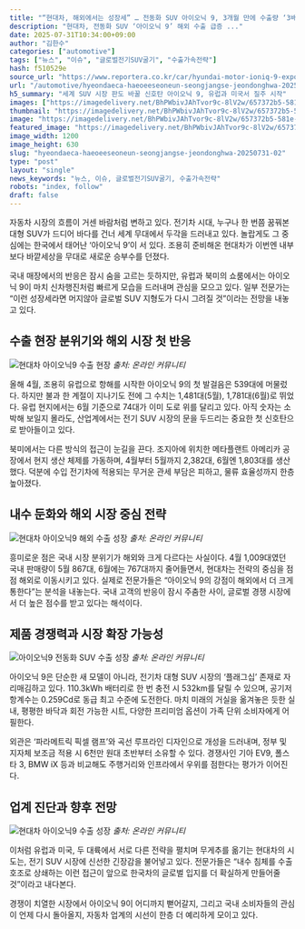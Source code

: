 ```yaml
---
title: "“현대차, 해외에서는 성장세” … 전동화 SUV 아이오닉 9, 3개월 만에 수출량 ‘3배 증가’"
description: "현대차, 전동화 SUV ‘아이오닉 9’ 해외 수출 급증 ..."
date: 2025-07-31T10:34:00+09:00
author: "김한수"
categories: ["automotive"]
tags: ["뉴스", "이슈", "글로벌전기SUV굴기", "수출가속전략"]
hash: f510529e
source_url: "https://www.reportera.co.kr/car/hyundai-motor-ioniq-9-export/"
url: "/automotive/hyeondaeca-haeoeeseoneun-seongjangse-jeondonghwa-20250731-02/"
h5_summary: "세계 SUV 시장 판도 바꿀 신호탄 아이오닉 9, 유럽과 미국서 질주 시작"
images: ["https://imagedelivery.net/BhPWbivJAhTvor9c-8lV2w/657372b5-581e-4be5-e7df-d3169841d200/public", "https://imagedelivery.net/BhPWbivJAhTvor9c-8lV2w/b7c8c4c6-947d-4671-6f9a-1d960f23f000/public", "https://imagedelivery.net/BhPWbivJAhTvor9c-8lV2w/7498b871-6eef-4cff-aa87-4680a7cabc00/public", "https://imagedelivery.net/BhPWbivJAhTvor9c-8lV2w/525121d0-6f9c-4a8c-9fdf-8158cc405700/public", "https://imagedelivery.net/BhPWbivJAhTvor9c-8lV2w/2cfb2915-d8ae-4e73-4b22-8fa451d34c00/public"]
thumbnail: "https://imagedelivery.net/BhPWbivJAhTvor9c-8lV2w/657372b5-581e-4be5-e7df-d3169841d200/public"
image: "https://imagedelivery.net/BhPWbivJAhTvor9c-8lV2w/657372b5-581e-4be5-e7df-d3169841d200/public"
featured_image: "https://imagedelivery.net/BhPWbivJAhTvor9c-8lV2w/657372b5-581e-4be5-e7df-d3169841d200/public"
image_width: 1200
image_height: 630
slug: "hyeondaeca-haeoeeseoneun-seongjangse-jeondonghwa-20250731-02"
type: "post"
layout: "single"
news_keywords: "뉴스, 이슈, 글로벌전기SUV굴기, 수출가속전략"
robots: "index, follow"
draft: false
---
```


자동차 시장의 흐름이 거센 바람처럼 변하고 있다. 전기차 시대, 누구나 한 번쯤 꿈꿔본 대형 SUV가 드디어 바다를 건너 세계 무대에서 두각을 드러내고 있다. 놀랍게도 그 중심에는 한국에서 태어난 ‘아이오닉 9’이 서 있다. 조용히 준비해온 현대차가 이번엔 내부보다 바깥세상을 무대로 새로운 승부수를 던졌다.

국내 매장에서의 반응은 잠시 숨을 고르는 듯하지만, 유럽과 북미의 쇼룸에서는 아이오닉 9이 마치 신차행진처럼 빠르게 모습을 드러내며 관심을 모으고 있다. 일부 전문가는 “이런 성장세라면 머지않아 글로벌 SUV 지형도가 다시 그려질 것”이라는 전망을 내놓고 있다.

## 수출 현장 분위기와 해외 시장 첫 반응

![현대차 아이오닉9 수출 현장](https://imagedelivery.net/BhPWbivJAhTvor9c-8lV2w/7498b871-6eef-4cff-aa87-4680a7cabc00/public)
*출처: 온라인 커뮤니티*


올해 4월, 조용히 유럽으로 항해를 시작한 아이오닉 9의 첫 발걸음은 539대에 머물렀다. 하지만 불과 한 계절이 지나기도 전에 그 수치는 1,481대(5월), 1,781대(6월)로 뛰었다. 유럽 현지에서는 6월 기준으로 74대가 이미 도로 위를 달리고 있다. 아직 숫자는 소박해 보일지 몰라도, 산업계에서는 전기 SUV 시장의 문을 두드리는 중요한 첫 신호탄으로 받아들이고 있다.

북미에서는 다른 방식의 접근이 눈길을 끈다. 조지아에 위치한 메타플랜트 아메리카 공장에서 현지 생산 체제를 가동하며, 4월부터 5월까지 2,382대, 6월엔 1,803대를 생산했다. 덕분에 수입 전기차에 적용되는 무거운 관세 부담은 피하고, 물류 효율성까지 한층 높아졌다.

## 내수 둔화와 해외 시장 중심 전략

![현대차 아이오닉9 해외 수출 성장](https://imagedelivery.net/BhPWbivJAhTvor9c-8lV2w/525121d0-6f9c-4a8c-9fdf-8158cc405700/public)
*출처: 온라인 커뮤니티*


흥미로운 점은 국내 시장 분위기가 해외와 크게 다르다는 사실이다. 4월 1,009대였던 국내 판매량이 5월 867대, 6월에는 767대까지 줄어들면서, 현대차는 전략의 중심을 점점 해외로 이동시키고 있다. 실제로 전문가들은 “아이오닉 9의 강점이 해외에서 더 크게 통한다”는 분석을 내놓는다. 국내 고객의 반응이 잠시 주춤한 사이, 글로벌 경쟁 시장에서 더 높은 점수를 받고 있다는 해석이다.

## 제품 경쟁력과 시장 확장 가능성

![아이오닉9 전동화 SUV 수출 성장](https://imagedelivery.net/BhPWbivJAhTvor9c-8lV2w/2cfb2915-d8ae-4e73-4b22-8fa451d34c00/public)
*출처: 온라인 커뮤니티*


아이오닉 9은 단순한 새 모델이 아니라, 전기차 대형 SUV 시장의 ‘플래그십’ 존재로 자리매김하고 있다. 110.3kWh 배터리로 한 번 충전 시 532km를 달릴 수 있으며, 공기저항계수는 0.259Cd로 동급 최고 수준에 도전한다. 마치 미래의 거실을 옮겨놓은 듯한 실내, 평평한 바닥과 회전 가능한 시트, 다양한 프리미엄 옵션이 가족 단위 소비자에게 어필한다.

외관은 ‘파라메트릭 픽셀 램프’와 곡선 루프라인 디자인으로 개성을 드러내며, 정부 및 지자체 보조금 적용 시 6천만 원대 초반부터 소유할 수 있다. 경쟁사인 기아 EV9, 폴스타 3, BMW iX 등과 비교해도 주행거리와 인프라에서 우위를 점한다는 평가가 이어진다.

## 업계 진단과 향후 전망

![현대차 아이오닉9 수출 성장](https://imagedelivery.net/BhPWbivJAhTvor9c-8lV2w/b7c8c4c6-947d-4671-6f9a-1d960f23f000/public)
*출처: 온라인 커뮤니티*


이처럼 유럽과 미국, 두 대륙에서 서로 다른 전략을 펼치며 무게추를 옮기는 현대차의 시도는, 전기 SUV 시장에 신선한 긴장감을 불어넣고 있다. 전문가들은 “내수 침체를 수출 호조로 상쇄하는 이런 접근이 앞으로 한국차의 글로벌 입지를 더 확실하게 만들어줄 것”이라고 내다본다.

경쟁이 치열한 시장에서 아이오닉 9이 어디까지 뻗어갈지, 그리고 국내 소비자들의 관심이 언제 다시 돌아올지, 자동차 업계의 시선이 한층 더 예리하게 모이고 있다.
